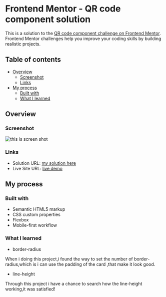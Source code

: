 # Frontend Mentor - QR code component solution

This is a solution to the [QR code component challenge on Frontend Mentor](https://www.frontendmentor.io/challenges/qr-code-component-iux_sIO_H). Frontend Mentor challenges help you improve your coding skills by building realistic projects.

## Table of contents

- [Overview](#overview)
  - [Screenshot](#screenshot)
  - [Links](#links)
- [My process](#my-process)
  - [Built with](#built-with)
  - [What I learned](#what-i-learned)

## Overview

### Screenshot

![this is screen shot](https://kun982.github.io/qr-code-component/Screenshot%202022-02-24%20at%2019-20-16%20Frontend%20Mentor%20QR%20code%20component.png)

### Links

- Solution URL: [my solution here](https://github.com/Kun982/qr-code-component)
- Live Site URL: [live demo](https://kun982.github.io/qr-code-component/)

## My process

### Built with

- Semantic HTML5 markup
- CSS custom properties
- Flexbox
- Mobile-first workflow

### What I learned

- border-radius

When i doing this project,i found the way to set the number of border-radius,which is i can use the padding of the card ,that make it look good.

- line-height

Through this project i have a chance to search how the line-height working,it was satisfied!
